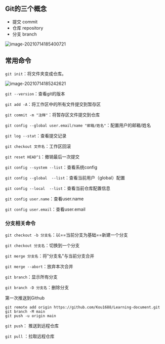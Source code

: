 ## Git的三个概念

+ 提交 commit
+ 仓库 repository
+ 分支 branch



![image-20210714185400721](https://typora-1259727047.cos.ap-nanjing.myqcloud.com/img/2021/image-20210714185400721.png)







## 常用命令

`git init`：将文件夹变成仓库。

![image-20210714185242621](https://typora-1259727047.cos.ap-nanjing.myqcloud.com/img/2021/image-20210714185242621.png)



`git --version`：查看git的版本

`git add -A`：将工作区中的所有文件提交到暂存区

`git commit -m "注释"`：将暂存区文件提交到仓库

`git config --global user.email/name "邮箱/姓名"`：配置用户的邮箱/姓名

`git log --stat`：查看提交记录

`git checkout 文件名`：工作区回滚

`git reset HEAD^1`：撤销最后一次提交

`git config --system --list`：查看系统config

`git config --global  --list`：查看当前用户（global）配置

`git config --local  --list`：查看当前仓库配置信息

`git config user.name`：查看user.name

`git config user.email`：查看user.email

### 分支相关命令

`git checkout -b 分支名`：以==当前分支为基础==新建一个分支

`git checkout 分支名`：切换到一个分支

`git merge 分支名`：将"分支名"与当前分支合并

`git merge --abort`：放弃本次合并

`git branch`：显示所有分支

`git branch -D 分支名`：删除分支

第一次推送到Github

```bas
git remote add origin https://github.com/Kou1688/Learning-document.git
git branch -M main
git push -u origin main
```

`git push`： 推送到远程仓库

`git pull` ：拉取远程仓库

